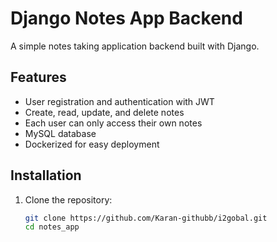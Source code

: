 # Django Notes App Backend

A simple notes taking application backend built with Django.

## Features

- User registration and authentication with JWT
- Create, read, update, and delete notes
- Each user can only access their own notes
- MySQL database
- Dockerized for easy deployment

## Installation

1. Clone the repository:
   ```bash
   git clone https://github.com/Karan-githubb/i2gobal.git
   cd notes_app